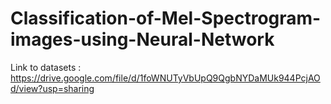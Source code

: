 # Classification-of-Mel-Spectrogram-images-using-Neural-Network

Link to datasets : https://drive.google.com/file/d/1foWNUTyVbUpQ9QgbNYDaMUk944PcjAOd/view?usp=sharing

